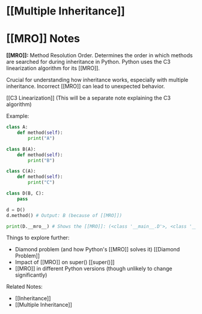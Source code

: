 # [[Multiple Inheritance]]
# [[MRO]] Notes

**[[MRO]]:** Method Resolution Order.  Determines the order in which methods are searched for during inheritance in Python.  Python uses the C3 linearization algorithm for its [[MRO]].

Crucial for understanding how inheritance works, especially with multiple inheritance.  Incorrect [[MRO]] can lead to unexpected behavior.

[[C3 Linearization]]  (This will be a separate note explaining the C3 algorithm)

Example:

```python
class A:
    def method(self):
        print("A")

class B(A):
    def method(self):
        print("B")

class C(A):
    def method(self):
        print("C")

class D(B, C):
    pass

d = D()
d.method() # Output: B (because of [[MRO]])

print(D.__mro__) # Shows the [[MRO]]: (<class '__main__.D'>, <class '__main__.B'>, <class '__main__.C'>, <class '__main__.A'>, <class 'object'>)

```

Things to explore further:

*   Diamond problem (and how Python's [[MRO]] solves it) [[Diamond Problem]]
*   Impact of [[MRO]] on super() [[super()]]
*   [[MRO]] in different Python versions (though unlikely to change significantly)

Related Notes:
* [[Inheritance]]
* [[Multiple Inheritance]]

